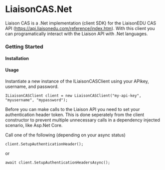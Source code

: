 # LiaisonCAS.Net

Liaison CAS is a .Net implementation (client SDK) for the LiaisonEDU CAS API (https://api.liaisonedu.com/reference/index.htm).  With this client you can programatically interact with the Liaison API with .Net languages.

### Getting Started

#### Installation

#### Usage

Instantiate a new instance of the ILiaisonCASClient using your APikey, username, and password.

```
ILiaisonCASClient client = new LiaisonCASClient("my-api-key", "myusername", "mypassword");
```

Before you can make calls to the Liaison API you need to set your authentication header token.  This is done seperately
from the client constructor to prevent multiple unnecessary calls in a dependency injected scenario, like Asp.Net Core.

Call one of the following (depending on your async status)

```
client.SetupAuthenticationHeader();
```

or

```
await client.SetupAuthenticationHeadersAsync();
```

